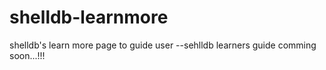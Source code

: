 # shelldb-learnmore
shelldb's learn more page to guide user
--sehlldb learners guide comming soon...!!!
